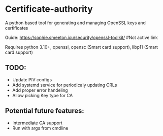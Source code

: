 # Certificate-authority
A python based tool for generating and managing OpenSSL keys and certificates

Guide:  https://sophie.smeeton.icu/security/openssl-toolkit/ #Not active link

Requires python 3.10+, openssl, opensc (Smart card support), libp11 (Smart card support)

## TODO:
* Update PIV configs
* Add systemd service for periodicaly updating CRLs
* Add proper error handeling
* Allow picking Key type for CA
## Potential future features:
* Intermediate CA support
* Run with args from cmdline
